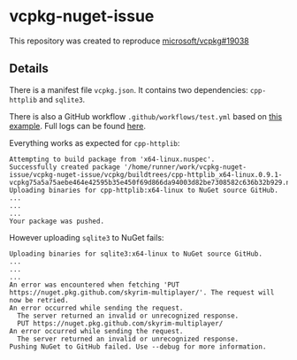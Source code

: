 # vcpkg-nuget-issue

This repository was created to reproduce [microsoft/vcpkg#19038](https://github.com/microsoft/vcpkg/issues/19038)

## Details

There is a manifest file `vcpkg.json`. It contains two dependencies: `cpp-httplib` and `sqlite3`. 

There is also a GitHub workflow `.github/workflows/test.yml` based on [this example](https://github.com/microsoft/vcpkg/blob/f7c83acf486c572d7b1ebe5894dc83bca4f5faef/docs/users/binarycaching.md#github-packages). Full logs can be found [here](https://github.com/Pospelove/vcpkg-nuget-issue/runs/3149229829?check_suite_focus=true).

Everything works as expected for `cpp-httplib`:

```
Attempting to build package from 'x64-linux.nuspec'.
Successfully created package '/home/runner/work/vcpkg-nuget-issue/vcpkg-nuget-issue/vcpkg/buildtrees/cpp-httplib_x64-linux.0.9.1-vcpkg75a5a75aebe464e42595b35e450f69d866da94003d82be7308582c636b32b929.nupkg'.
Uploading binaries for cpp-httplib:x64-linux to NuGet source GitHub.
...
...
...
Your package was pushed.
```

However uploading `sqlite3` to NuGet fails:

```
Uploading binaries for sqlite3:x64-linux to NuGet source GitHub.
...
...
...
An error was encountered when fetching 'PUT https://nuget.pkg.github.com/skyrim-multiplayer/'. The request will now be retried.
An error occurred while sending the request.
  The server returned an invalid or unrecognized response.
  PUT https://nuget.pkg.github.com/skyrim-multiplayer/
An error occurred while sending the request.
  The server returned an invalid or unrecognized response.
Pushing NuGet to GitHub failed. Use --debug for more information.
```

